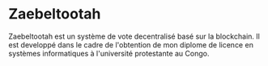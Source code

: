 # Zaebeltootah
Zaebeltootah est un système de vote decentralisé basé sur la blockchain. Il est developpé dans le cadre de l'obtention de mon diplome de licence en systèmes informatiques à l'université protestante au Congo.
